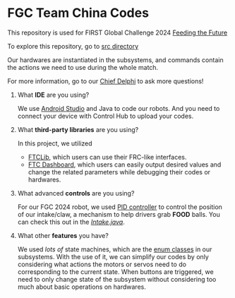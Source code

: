 # FGC Team China Codes
This repository is used for FIRST Global Challenge 2024 [Feeding the Future](https://www.youtube.com/watch?v=VoT_eVi7vQ0)

To explore this repository, go to [src directory](https://github.com/Allenyang16/FGC2024-TeamChina/tree/master/TeamCode/src/main/java/org/firstinspires/ftc/teamcode)

Our hardwares are instantiated in the subsystems, and commands contain the actions we need to use during the whole match.

For more information, go to our [Chief Delphi]([https://www.chiefdelphi.com/](https://www.chiefdelphi.com/t/fgc-2024-team-china-engineering-book-cad-code-release/472296)) to ask more questions!

1. What **IDE** are you using?

   We use [Android Studio](https://ftc-docs.firstinspires.org/en/latest/programming_resources/android_studio_java/Android-Studio-Tutorial.html) and Java to code our robots. And you need to connect your device with Control Hub to upload your codes.

2. What **third-party libraries** are you using?

   In this project, we utilized
   
   + [FTCLib](https://docs.ftclib.org/ftclib), which users can use their FRC-like interfaces.
   + [FTC Dashboard](https://acmerobotics.github.io/ftc-dashboard/), which users can easily output desired values and change the related parameters while debugging their codes or hardwares.

3. What advanced **controls** are you using?

   For our FGC 2024 robot, we used [PID controller](https://docs.wpilib.org/en/stable/docs/software/advanced-controls/introduction/introduction-to-pid.html) to control the position of our intake/claw, a mechanism to help drivers grab **FOOD** balls. You can check this out in the [*Intake.java*](https://github.com/Allenyang16/FGC2024-TeamChina/blob/master/TeamCode/src/main/java/org/firstinspires/ftc/teamcode/subsystems/Intake.java).

4. What other **features** you have?

   We used *lots of* state machines, which are the [enum classes](https://www.baeldung.com/a-guide-to-java-enums) in our subsystems. With the use of it, we can simplify our codes by only considering what actions the motors or servos need to do corresponding to the current state. When buttons are triggered, we need to only change state of the subsystem without considering too much about basic operations on hardwares.
     


